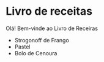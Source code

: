# Livro de receitas

Olá! Bem-vinde ao Livro de Receiras 

 -  Strogonoff de Frango
 - Pastel
 - Bolo de Cenoura
